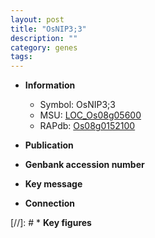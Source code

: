 ```yaml
---
layout: post
title: "OsNIP3;3"
description: ""
category: genes
tags: 
---
```


* **Information**  
    + Symbol: OsNIP3;3  
    + MSU: [LOC_Os08g05600](http://rice.uga.edu/cgi-bin/ORF_infopage.cgi?orf=LOC_Os08g05600)  
    + RAPdb: [Os08g0152100](http://rapdb.dna.affrc.go.jp/viewer/gbrowse_details/irgsp1?name=Os08g0152100)  

* **Publication**  

* **Genbank accession number**  

* **Key message**  

* **Connection**  

[//]: # * **Key figures**  


